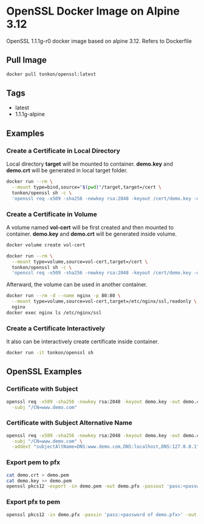 # OpenSSL Docker Image on Alpine 3.12
OpenSSL 1.1.1g-r0 docker image based on alpine 3.12. Refers to Dockerfile
## Pull Image
```bash
docker pull tonkon/openssl:latest
```
## Tags
* latest
* 1.1.1g-alpine
## Examples

### Create a Certificate in Local Directory
Local directory **target** will be mounted to container. **demo.key** and **demo.crt** will be generated in local target folder.
```bash
docker run --rm \
  --mount type=bind,source="$(pwd)"/target,target=/cert \
  tonkon/openssl sh -c \
  'openssl req -x509 -sha256 -newkey rsa:2048 -keyout /cert/demo.key -out /cert/demo.crt -nodes -subj "/CN=demo"'

```

### Create a Certificate in Volume
A volume named **vol-cert** will be first created and then mounted to container. **demo.key** and **demo.crt** will be generated inside volume.

```bash
docker volume create vol-cert

docker run --rm \
  --mount type=volume,source=vol-cert,target=/cert \
  tonkon/openssl sh -c \
  'openssl req -x509 -sha256 -newkey rsa:2048 -keyout /cert/demo.key -out /cert/demo.crt -nodes -subj "/CN=demo"'

```
Afterward, the volume can be used in another container.
```bash
docker run --rm -d --name nginx -p 80:80 \
  --mount type=volume,source=vol-cert,target=/etc/nginx/ssl,readonly \
  nginx
docker exec nginx ls /etc/nginx/ssl
```

### Create a Certificate Interactively
It also can be interactively create certificate inside container.
```bash
docker run -it tonkon/openssl sh
```

## OpenSSL Examples

### Certificate with Subject
```bash
openssl req -x509 -sha256 -newkey rsa:2048 -keyout demo.key -out demo.crt -days 365 -nodes \
  -subj "/CN=www.demo.com" 
```
### Certificate with Subject Alternative Name

```bash
openssl req -x509 -sha256 -newkey rsa:2048 -keyout demo.key -out demo.crt -days 365 -nodes \
  -subj "/CN=www.demo.com" \
  -addext "subjectAltName=DNS:www.demo.com,DNS:localhost,DNS:127.0.0.1"
```

### Export pem to pfx
```bash
cat demo.crt > demo.pem
cat demo.key >> demo.pem
openssl pkcs12 -export -in demo.pem -out demo.pfx -passout 'pass:<password of demo.pfx>'
```

### Export pfx to pem
```bash
openssl pkcs12 -in demo.pfx -passin 'pass:<password of demo.pfx>' -out demo.pem -nodes
```
